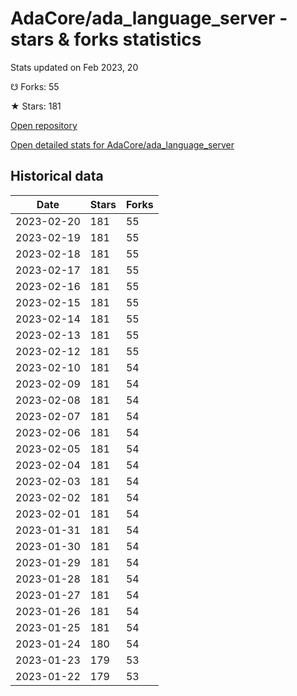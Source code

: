 # AdaCore/ada_language_server - stars & forks statistics

Stats updated on Feb 2023, 20

☋ Forks: 55

★ Stars: 181

[Open repository](https://github.com/AdaCore/ada_language_server)

[Open detailed stats for AdaCore/ada_language_server](https://reviewgithub.com/rep/AdaCore/ada_language_server)

## Historical data
| Date | Stars | Forks |
|------|-------|-------|
| 2023-02-20 | 181 | 55 | 
| 2023-02-19 | 181 | 55 | 
| 2023-02-18 | 181 | 55 | 
| 2023-02-17 | 181 | 55 | 
| 2023-02-16 | 181 | 55 | 
| 2023-02-15 | 181 | 55 | 
| 2023-02-14 | 181 | 55 | 
| 2023-02-13 | 181 | 55 | 
| 2023-02-12 | 181 | 55 | 
| 2023-02-10 | 181 | 54 | 
| 2023-02-09 | 181 | 54 | 
| 2023-02-08 | 181 | 54 | 
| 2023-02-07 | 181 | 54 | 
| 2023-02-06 | 181 | 54 | 
| 2023-02-05 | 181 | 54 | 
| 2023-02-04 | 181 | 54 | 
| 2023-02-03 | 181 | 54 | 
| 2023-02-02 | 181 | 54 | 
| 2023-02-01 | 181 | 54 | 
| 2023-01-31 | 181 | 54 | 
| 2023-01-30 | 181 | 54 | 
| 2023-01-29 | 181 | 54 | 
| 2023-01-28 | 181 | 54 | 
| 2023-01-27 | 181 | 54 | 
| 2023-01-26 | 181 | 54 | 
| 2023-01-25 | 181 | 54 | 
| 2023-01-24 | 180 | 54 | 
| 2023-01-23 | 179 | 53 | 
| 2023-01-22 | 179 | 53 | 

